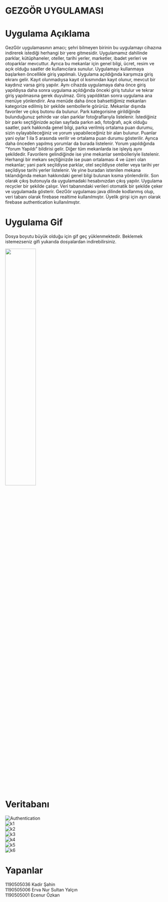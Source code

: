# GEZGÖR UYGULAMASI
# Uygulama Açıklama
GezGör uygulamasının amacı; şehri bilmeyen birinin bu uygulamayı cihazına indirerek istediği herhangi bir yere gitmesidir. Uygulamamız dahilinde parklar, kütüphaneler, oteller, tarihi yerler, marketler, ibadet yerleri ve otoparklar mevcuttur. Ayrıca bu mekanlar için genel bilgi, ücret, resim ve açık olduğu saatler de kullanıcılara sunulur. 
Uygulamayı kullanmaya başlarken öncellikle giriş yapılmalı. Uygulama açıldığında karşımıza giriş ekranı gelir. Kayıt olunmadıysa kayıt ol kısmından kayıt olunur, mevcut bir kaydınız varsa giriş yapılır. Aynı cihazda uygulamaya daha önce giriş yapıldıysa daha sonra uygulama açıldığında önceki giriş tutulur ve tekrar giriş yapılmasına gerek duyulmaz. Giriş yapıldıktan sonra uygulama ana menüye yönlendirir. 
Ana menüde daha önce bahsettiğimiz mekanları kategorize edilmiş bir şekilde sembollerle görürüz. Mekanlar dışında favoriler ve çıkış butonu da bulunur. Park kategorisine girildiğinde bulunduğunuz şehirde var olan parklar fotoğraflarıyla listelenir. İstediğiniz bir parkı seçtiğinizde açılan sayfada parkın adı, fotoğrafı, açık olduğu saatler, park hakkında genel bilgi, parka verilmiş ortalama puan durumu, sizin oylayabileceğiniz ve yorum yapabileceğiniz bir alan bulunur. Puanlar yani oylar 1 ila 5 arasında verilir ve ortalama puan durumu gösterilir. Ayrıca daha önceden yapılmış yorumlar da burada listelenir. Yorum yapıldığında “Yorum Yapıldı” bildirisi gelir. Diğer tüm mekanlarda ise işleyiş aynı şekildedir. Favorilere gelindiğinde ise yine mekanlar sembolleriyle listelenir. Herhangi bir mekanı seçtiğinizde ise puan ortalaması 4 ve üzeri olan mekanlar; yani park seçildiyse parklar, otel seçildiyse oteller veya tarihi yer seçildiyse tarihi yerler listelenir. Ve yine buradan istenilen mekana tıklandığında mekan hakkındaki genel bilgi bulunan kısma yönlendirilir. Son olarak çıkış butonuyla da uygulamadaki hesabınızdan çıkış yapılır. 
Uygulama recycler bir şekilde çalışır. Veri tabanındaki verileri otomatik bir şekilde çeker ve uygulamada gösterir. GezGör uygulaması java dilinde kodlanmış olup, veri tabanı olarak firebase realtime kullanılmıştır. Üyelik girişi için ayrı olarak firebase authentication kullanılmıştır.

# Uygulama Gif
Dosya boyutu büyük olduğu için gif geç yüklenmektedir. Beklemek istemezseniz gifi yukarıda dosyalardan indirebilirsiniz.
<br/>

<img src="https://github.com/KadirShn/Gezi-Rehberi/blob/main/gezgor.gif" width="44%" height="44%" />

# Veritabanı
![Authentication](https://user-images.githubusercontent.com/99869817/172833105-27980406-e70a-497d-bab0-5b9d3d245995.PNG)
<br/>
![k1](https://user-images.githubusercontent.com/99869817/172833197-e3716452-ccdf-465b-9b22-b56ef6b15c4c.PNG)
<br/>
![k2](https://user-images.githubusercontent.com/99869817/172833202-68d77bd6-401b-49ae-a2a1-a8758f4c9e07.PNG)
<br/>
![k3](https://user-images.githubusercontent.com/99869817/172833203-d3f1c3f8-e1cb-4ae9-93de-bbf60782f1ac.PNG)
<br/>
![k4](https://user-images.githubusercontent.com/99869817/172833206-17ab2d63-26f7-424f-bb57-a70b34ac1627.PNG)
<br/>
![k5](https://user-images.githubusercontent.com/99869817/172833209-ae22c970-0283-4ed7-acfd-4d3461cd925b.PNG)
<br/>
![k6](https://user-images.githubusercontent.com/99869817/172833214-85eb19af-7fc7-4fe8-9298-e26d700d097b.PNG)

# Yapanlar
1190505036 Kadir Şahin
<br/>
1190505006 Erva Nur Sultan Yalçın
<br/>
1190505001 Ecenur Özkan
<br/>

